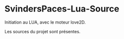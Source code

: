 # SvindersPaces-Lua-Source

Initiation au LUA, avec le moteur love2D.

Les sources du projet sont présentes.
